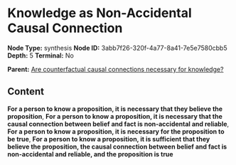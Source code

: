 # Knowledge as Non-Accidental Causal Connection

**Node Type:** synthesis
**Node ID:** 3abb7f26-320f-4a77-8a41-7e5e7580cbb5
**Depth:** 5
**Terminal:** No

**Parent:** [Are counterfactual causal connections necessary for knowledge?](are-counterfactual-causal-connections-necessary-for-knowledge-antithesis-59dc42a1-1285-4413-a8ec-c78cc3811629.md)

## Content

**For a person to know a proposition, it is necessary that they believe the proposition**, **For a person to know a proposition, it is necessary that the causal connection between belief and fact is non-accidental and reliable**, **For a person to know a proposition, it is necessary for the proposition to be true**, **For a person to know a proposition, it is sufficient that they believe the proposition, the causal connection between belief and fact is non-accidental and reliable, and the proposition is true**
